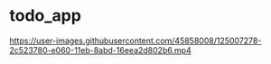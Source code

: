 # todo_app
https://user-images.githubusercontent.com/45858008/125007278-2c523780-e060-11eb-8abd-16eea2d802b6.mp4


